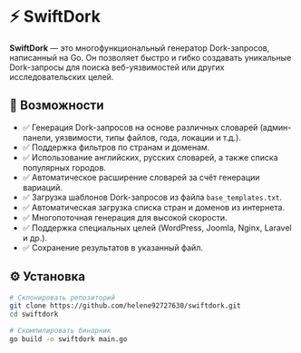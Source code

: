 # ⚡ SwiftDork

**SwiftDork** — это многофункциональный генератор Dork-запросов, написанный на Go. Он позволяет быстро и гибко создавать уникальные Dork-запросы для поиска веб-уязвимостей или других исследовательских целей.

## 🚀 Возможности

- ✅ Генерация Dork-запросов на основе различных словарей (админ-панели, уязвимости, типы файлов, года, локации и т.д.).
- ✅ Поддержка фильтров по странам и доменам.
- ✅ Использование английских, русских словарей, а также списка популярных городов.
- ✅ Автоматическое расширение словарей за счёт генерации вариаций.
- ✅ Загрузка шаблонов Dork-запросов из файла `base_templates.txt`.
- ✅ Автоматическая загрузка списка стран и доменов из интернета.
- ✅ Многопоточная генерация для высокой скорости.
- ✅ Поддержка специальных целей (WordPress, Joomla, Nginx, Laravel и др.).
- ✅ Сохранение результатов в указанный файл.

## ⚙️ Установка

```bash
# Склонировать репозиторий
git clone https://github.com/helene92727630/swiftdork.git
cd swiftdork

# Скомпилировать бинарник
go build -o swiftdork main.go
